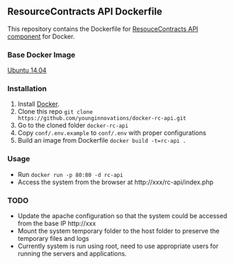 ## ResourceContracts API Dockerfile

This repository contains the Dockerfile for [ResouceContracts API component](https://github.com/younginnovations/resourcecontracts-api) for Docker.

### Base Docker Image

[Ubuntu 14.04](http://dockerfile.github.io/#/ubuntu)

### Installation

1. Install [Docker](https://www.docker.com/).
2. Clone this repo `git clone https://github.com/younginnovations/docker-rc-api.git`
3. Go to the cloned folder `docker-rc-api`
4. Copy `conf/.env.example` to `conf/.env` with proper configurations
5. Build an image from Dockerfile `docker build -t=rc-api .`

### Usage

* Run `docker run -p 80:80 -d rc-api`
* Access the system from the browser at http://xxx/rc-api/index.php

### TODO

* Update the apache configuration so that the system could be accessed from the base IP http://xxx 
* Mount the system temporary folder to the host folder to preserve the temporary files and logs
* Currently system is run using root, need to use appropriate users for running the servers and applications.